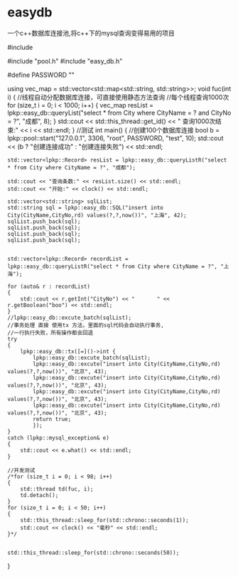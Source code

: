 # easydb
一个c++数据库连接池,将c++下的mysql查询变得易用的项目



#include <iostream>

#include "pool.h"
#include "easy_db.h"

#define PASSWORD ""


using vec_map = std::vector<std::map<std::string, std::string>>;
void fuc(int i)
{
	//线程自动分配数据库连接，可直接使用静态方法查询
	//每个线程查询1000次
	for (size_t i = 0; i < 1000; i++)
	{
		vec_map resList = lpkp::easy_db::queryList("select * from City where CityName = ? and CityNo = ?", "成都", 8);
	}
	std::cout << std::this_thread::get_id() << "  查询1000次结束:" << i << std::endl;
}
//测试
int main()
{
	//创建100个数据库连接
	bool b = lpkp::pool::start("127.0.0.1", 3306, "root", PASSWORD, "test", 10);
	std::cout << (b ? "创建连接成功" : "创建连接失败") << std::endl;

	std::vector<lpkp::Record> resList = lpkp::easy_db::queryListR("select * from City where CityName = ?", "成都");

	std::cout << "查询条数:" << resList.size() << std::endl;
	std::cout << "开始:" << clock() << std::endl;

	std::vector<std::string> sqlList;
	std::string sql = lpkp::easy_db::SQL("insert into City(CityName,CityNo,rd) values(?,?,now())", "上海", 42);
	sqlList.push_back(sql);
	sqlList.push_back(sql);
	sqlList.push_back(sql);
	sqlList.push_back(sql);


	std::vector<lpkp::Record> recordList = lpkp::easy_db::queryListR("select * from City where CityName = ?", "上海");

	for (auto& r : recordList)
	{
		std::cout << r.getInt("CityNo") << "       " << r.getBoolean("boo") << std::endl;
	}
	//lpkp::easy_db::excute_batch(sqlList);
	//事务处理 直接 使用tx 方法，里面的sql代码会自动执行事务,
	//一行执行失败，所有操作都会回退
	try
	{
		lpkp::easy_db::tx([=]()->int {
			lpkp::easy_db::excute_batch(sqlList);
			lpkp::easy_db::excute("insert into City(CityName,CityNo,rd) values(?,?,now())", "北京", 43);
			lpkp::easy_db::excute("insert into City(CityName,CityNo,rd) values(?,?,now())", "北京", 43);
			lpkp::easy_db::excute("insert into City(CityName,CityNo,rd) values(?,?,now())", "北京", 43);
			lpkp::easy_db::excute("insert into City(CityName,CityNo,rd) values(?,?,now())", "北京", 43);
			return true;
			});
	}
	catch (lpkp::mysql_exception& e)
	{
		std::cout << e.what() << std::endl;
	}

	//并发测试
	/*for (size_t i = 0; i < 98; i++)
	{
		std::thread td(fuc, i);
		td.detach();
	}
	for (size_t i = 0; i < 50; i++)
	{
		std::this_thread::sleep_for(std::chrono::seconds(1));
		std::cout << clock() << "毫秒" << std::endl;
	}*/
	

	std::this_thread::sleep_for(std::chrono::seconds(50));

}


